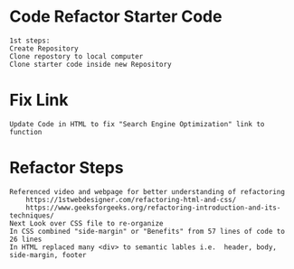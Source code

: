 # Code Refactor Starter Code
    1st steps:
    Create Repository
    Clone repostory to local computer
    Clone starter code inside new Repository

# Fix Link
    Update Code in HTML to fix "Search Engine Optimization" link to function

# Refactor Steps
    Referenced video and webpage for better understanding of refactoring
        https://1stwebdesigner.com/refactoring-html-and-css/
        https://www.geeksforgeeks.org/refactoring-introduction-and-its-techniques/
    Next Look over CSS file to re-organize   
    In CSS combined "side-margin" or "Benefits" from 57 lines of code to 26 lines
    In HTML replaced many <div> to semantic lables i.e.  header, body, side-margin, footer 
   
